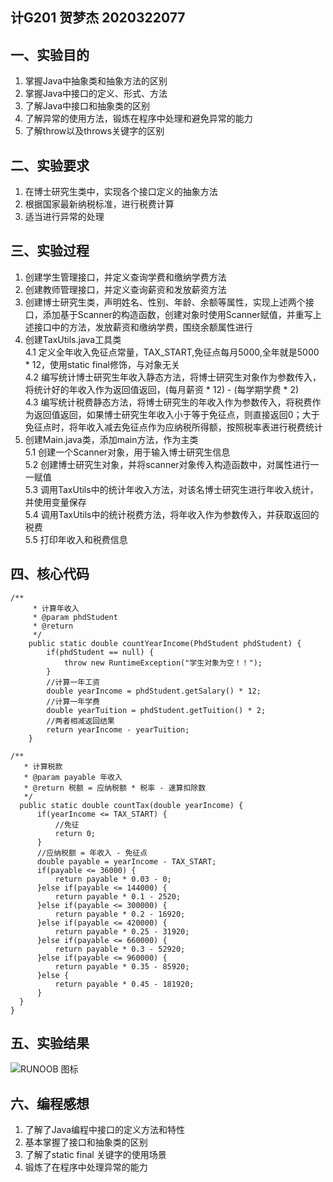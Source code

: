 ## 计G201  贺梦杰  2020322077 
## 一、实验目的 
1. 掌握Java中抽象类和抽象方法的区别 
2. 掌握Java中接口的定义、形式、方法 
3. 了解Java中接口和抽象类的区别 
4. 了解异常的使用方法，锻炼在程序中处理和避免异常的能力 
5. 了解throw以及throws关键字的区别 
## 二、实验要求 
1. 在博士研究生类中，实现各个接口定义的抽象方法 
2. 根据国家最新纳税标准，进行税费计算 
3. 适当进行异常的处理 
## 三、实验过程 
1. 创建学生管理接口，并定义查询学费和缴纳学费方法 
2. 创建教师管理接口，并定义查询薪资和发放薪资方法  
3. 创建博士研究生类，声明姓名、性别、年龄、余额等属性，实现上述两个接口，添加基于Scanner的构造函数，创建对象时使用Scanner赋值，并重写上述接口中的方法，发放薪资和缴纳学费，围绕余额属性进行 
4. 创建TaxUtils.java工具类   
   4.1 定义全年收入免征点常量，TAX_START,免征点每月5000,全年就是5000 * 12，使用static final修饰，与对象无关   
   4.2 编写统计博士研究生年收入静态方法，将博士研究生对象作为参数传入，将统计好的年收入作为返回值返回，(每月薪资 * 12) - (每学期学费 * 2)    
   4.3 编写统计税费静态方法，将博士研究生的年收入作为参数传入，将税费作为返回值返回，如果博士研究生年收入小于等于免征点，则直接返回0；大于免征点时，将年收入减去免征点作为应纳税所得额，按照税率表进行税费统计   
5. 创建Main.java类，添加main方法，作为主类    
   5.1 创建一个Scanner对象，用于输入博士研究生信息    
   5.2 创建博士研究生对象，并将scanner对象传入构造函数中，对属性进行一一赋值    
   5.3 调用TaxUtils中的统计年收入方法，对该名博士研究生进行年收入统计，并使用变量保存    
   5.4 调用TaxUtils中的统计税费方法，将年收入作为参数传入，并获取返回的税费    
   5.5 打印年收入和税费信息   
## 四、核心代码
``` 
/**
	 * 计算年收入
	 * @param phdStudent
	 * @return
	 */
	public static double countYearIncome(PhdStudent phdStudent) {
		if(phdStudent == null) {
			throw new RuntimeException("学生对象为空！！");
		}
		//计算一年工资
		double yearIncome = phdStudent.getSalary() * 12;
		//计算一年学费
		double yearTuition = phdStudent.getTuition() * 2;
		//两者相减返回结果
		return yearIncome - yearTuition;
	}
  ```
  ```
  /**
	 * 计算税款
	 * @param payable 年收入
	 * @return 税额 = 应纳税额 * 税率 - 速算扣除数
	 */
	public static double countTax(double yearIncome) {
		if(yearIncome <= TAX_START) {
			//免征 
			return 0;
		}
		//应纳税额 = 年收入 - 免征点
		double payable = yearIncome - TAX_START;
		if(payable <= 36000) {
			return payable * 0.03 - 0;
		}else if(payable <= 144000) {
			return payable * 0.1 - 2520;
		}else if(payable <= 300000) {
			return payable * 0.2 - 16920;
		}else if(payable <= 420000) {
			return payable * 0.25 - 31920;
		}else if(payable <= 660000) {
			return payable * 0.3 - 52920;
		}else if(payable <= 960000) {
			return payable * 0.35 - 85920;
		}else {
			return payable * 0.45 - 181920;
		}
	}
}
``` 
## 五、实验结果 
![RUNOOB 图标](https://p.qlogo.cn/qqmail_head/PiajxSqBRaELcQnCatfx2OLUmQn1DXyeeRKsMHV0FjdVJpZE6t5JkibKN2QXD3dTXib2hUYffG4g58/0)  
## 六、编程感想  
1. 了解了Java编程中接口的定义方法和特性  
2. 基本掌握了接口和抽象类的区别 
3. 了解了static final 关键字的使用场景 
4. 锻炼了在程序中处理异常的能力
